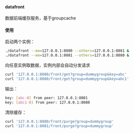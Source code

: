 #### datafront
数据前端缓存服务，基于groupcache

#### 使用
启动两个实例：
```bash
./datafront --me=127.0.0.1:8080 --others=127.0.0.1:8081 &
./datafront --me=127.0.0.1:8081 --others=127.0.0.1:8080 &
```
向任意实例取数据，实例内部会自动分发请求
```bash
curl '127.0.0.1:8080/front/get?group=dummygroup&key=abc'
curl '127.0.0.1:8080/front/get?group=dummygroup&key=abc1'
```
输出：
```bash
key: [abc-0] from peer: 127.0.0.1:8081
key: [abc1-0] from peer: 127.0.0.1:8080
```
清除缓存：
```bash
curl '127.0.0.1:8080/front/purge?group=dummygroup'
curl '127.0.0.1:8081/front/purge?group=dummygroup'
```